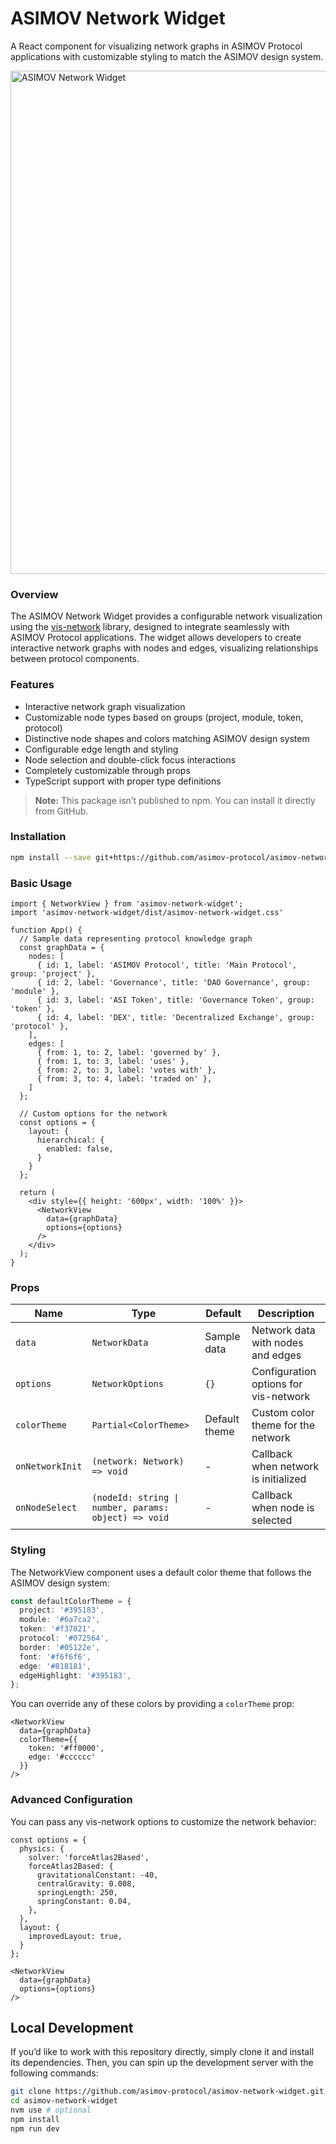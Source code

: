 # ASIMOV Network Widget

A React component for visualizing network graphs in ASIMOV Protocol applications with customizable styling to match the ASIMOV design system.

<img width="805" alt="ASIMOV Network Widget" src="https://github.com/user-attachments/assets/c753407e-e2e4-4da9-9504-b1a4b6dcb1d0" />


### Overview

The ASIMOV Network Widget provides a configurable network visualization using the [vis-network](https://github.com/visjs/vis-network) library, designed to integrate seamlessly with ASIMOV Protocol applications. The widget allows developers to create interactive network graphs with nodes and edges, visualizing relationships between protocol components.

### Features

- Interactive network graph visualization
- Customizable node types based on groups (project, module, token, protocol)
- Distinctive node shapes and colors matching ASIMOV design system
- Configurable edge length and styling
- Node selection and double-click focus interactions
- Completely customizable through props
- TypeScript support with proper type definitions

> **Note:** This package isn’t published to npm. You can install it directly from GitHub.

### Installation

```bash
npm install --save git+https://github.com/asimov-protocol/asimov-network-widget.git
```

### Basic Usage

```tsx
import { NetworkView } from 'asimov-network-widget';
import 'asimov-network-widget/dist/asimov-network-widget.css'

function App() {
  // Sample data representing protocol knowledge graph
  const graphData = {
    nodes: [
      { id: 1, label: 'ASIMOV Protocol', title: 'Main Protocol', group: 'project' },
      { id: 2, label: 'Governance', title: 'DAO Governance', group: 'module' },
      { id: 3, label: 'ASI Token', title: 'Governance Token', group: 'token' },
      { id: 4, label: 'DEX', title: 'Decentralized Exchange', group: 'protocol' },
    ],
    edges: [
      { from: 1, to: 2, label: 'governed by' },
      { from: 1, to: 3, label: 'uses' },
      { from: 2, to: 3, label: 'votes with' },
      { from: 3, to: 4, label: 'traded on' },
    ]
  };

  // Custom options for the network
  const options = {
    layout: {
      hierarchical: {
        enabled: false,
      }
    }
  };

  return (
    <div style={{ height: '600px', width: '100%' }}>
      <NetworkView
        data={graphData}
        options={options}
      />
    </div>
  );
}
```

### Props

| Name | Type | Default | Description |
|------|------|---------|-------------|
| `data` | `NetworkData` | Sample data | Network data with nodes and edges |
| `options` | `NetworkOptions` | `{}` | Configuration options for vis-network |
| `colorTheme` | `Partial<ColorTheme>` | Default theme | Custom color theme for the network |
| `onNetworkInit` | `(network: Network) => void` | - | Callback when network is initialized |
| `onNodeSelect` | `(nodeId: string \| number, params: object) => void` | - | Callback when node is selected |

### Styling

The NetworkView component uses a default color theme that follows the ASIMOV design system:

```ts
const defaultColorTheme = {
  project: '#395183',
  module: '#6a7ca2',
  token: '#f37021',
  protocol: '#072564',
  border: '#05122e',
  font: '#f6f6f6',
  edge: '#818181',
  edgeHighlight: '#395183',
};
```

You can override any of these colors by providing a `colorTheme` prop:

```tsx
<NetworkView
  data={graphData}
  colorTheme={{
    token: '#ff0000',
    edge: '#cccccc'
  }}
/>
```

### Advanced Configuration

You can pass any vis-network options to customize the network behavior:

```tsx
const options = {
  physics: {
    solver: 'forceAtlas2Based',
    forceAtlas2Based: {
      gravitationalConstant: -40,
      centralGravity: 0.008,
      springLength: 250,
      springConstant: 0.04,
    },
  },
  layout: {
    improvedLayout: true,
  }
};

<NetworkView
  data={graphData}
  options={options}
/>
```

## Local Development

If you’d like to work with this repository directly, simply clone it and install its dependencies. Then, you can spin up the development server with the following commands:

```bash
git clone https://github.com/asimov-protocol/asimov-network-widget.git
cd asimov-network-widget
nvm use # optional
npm install
npm run dev
```
